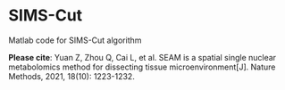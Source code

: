 # SIMS-Cut
Matlab code for SIMS-Cut algorithm

**Please cite**: Yuan Z, Zhou Q, Cai L, et al. SEAM is a spatial single nuclear metabolomics method for dissecting tissue microenvironment[J]. Nature Methods, 2021, 18(10): 1223-1232.

